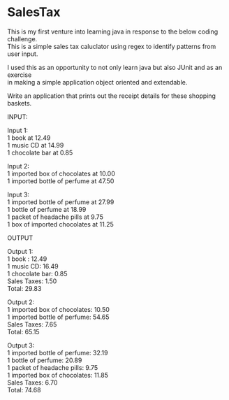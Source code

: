 SalesTax
========

This is my first venture into learning java in response to the below coding challenge.  
This is a simple sales tax caluclator using regex to identify patterns from user input.   

I used this as an opportunity to not only learn java but also JUnit and as an exercise  
in making a simple application object oriented and extendable.

Write an application that prints out the receipt details for these shopping baskets.  

INPUT:  
   
Input 1:  
1 book at 12.49  
1 music CD at 14.99  
1 chocolate bar at 0.85  
   
Input 2:  
1 imported box of chocolates at 10.00  
1 imported bottle of perfume at 47.50  
   
Input 3:  
1 imported bottle of perfume at 27.99  
1 bottle of perfume at 18.99  
1 packet of headache pills at 9.75  
1 box of imported chocolates at 11.25  

OUTPUT  

Output 1:  
1 book : 12.49  
1 music CD: 16.49  
1 chocolate bar: 0.85  
Sales Taxes: 1.50  
Total: 29.83  
   
Output 2:  
1 imported box of chocolates: 10.50  
1 imported bottle of perfume: 54.65  
Sales Taxes: 7.65  
Total: 65.15  
 
Output 3:  
1 imported bottle of perfume: 32.19  
1 bottle of perfume: 20.89  
1 packet of headache pills: 9.75  
1 imported box of chocolates: 11.85  
Sales Taxes: 6.70  
Total: 74.68
